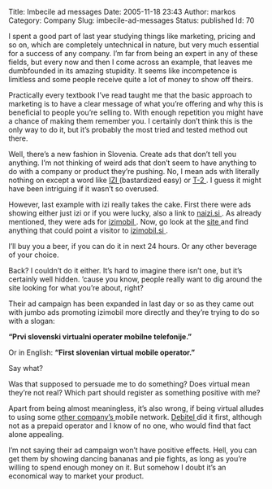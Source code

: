 Title: Imbecile ad messages
Date: 2005-11-18 23:43
Author: markos
Category: Company
Slug: imbecile-ad-messages
Status: published
Id: 70

<div>
 <p>
  I spent a good part of last year studying things like marketing, pricing and so on, which are completely untechnical in nature, but very much essential for a success of any company. I’m far from being an expert in any of these fields, but every now and then I come across an example, that leaves me dumbfounded in its amazing stupidity. It seems like incompetence is limitless and some people receive quite a lot of money to show off theirs.
 </p>
 <p>
  Practically every textbook I’ve read taught me that the basic approach to marketing is to have a clear message of what you’re offering and why this is beneficial to people you’re selling to. With enough repetition you might have a chance of making them remember you. I certainly don’t think this is the only way to do it, but it’s probably the most tried and tested method out there.
 </p>
 <p>
  Well, there’s a new fashion in Slovenia. Create ads that don’t tell you anything. I’m not thinking of weird ads that don’t seem to have anything to do with a company or product they’re pushing. No, I mean ads with literally nothing on except a word like
  <a href="http://www.izimobil.si">
   IZI
  </a>
  (bastardized easy) or
  <a href="http://www.t-2.net">
   T-2
  </a>
  . I guess it might have been intriguing if it wasn’t so overused.
 </p>
 <p>
  However, last example with izi really takes the cake. First there were ads showing either just izi or if you were lucky, also a link to
  <a href="http://www.naizi.si">
   naizi.si
  </a>
  . As already mentioned, they were ads for
  <a href="http://www.izimobil.si">
   izimobil
  </a>
  . Now, go look at the
  <a href="http://www.naizi.si">
   site
  </a>
  and find anything that could point a visitor to
  <a href="http://www.izimobil.si">
   izimobil.si
  </a>
  .
 </p>
 <p>
  I’ll buy you a beer, if you can do it in next 24 hours. Or any other beverage of your choice.
 </p>
 <p>
  Back? I couldn’t do it either. It’s hard to imagine there isn’t one, but it’s certainly well hidden. ’cause you know, people really want to dig around the site looking for what you’re about, right?
 </p>
 <p>
  Their ad campaign has been expanded in last day or so as they came out with jumbo ads promoting izimobil more directly and they’re trying to do so with a slogan:
 </p>
 <p>
  <strong>
   “Prvi slovenski virtualni operater mobilne telefonije.”
  </strong>
 </p>
 <p>
  Or in English:
  <strong>
   “First slovenian virtual mobile operator.”
  </strong>
 </p>
 <p>
  Say what?
 </p>
 <p>
  Was that supposed to persuade me to do something? Does virtual mean they’re not real? Which part should register as something positive with me?
 </p>
 <p>
  Apart from being almost meaningless, it’s also wrong, if being virtual alludes to using some
  <a href="http://www.mobitel.si">
   other company’s
  </a>
  mobile network.
  <a href="http://www.debitel.si/">
   Debitel
  </a>
  did it first, although not as a prepaid operator and I know of no one, who would find that fact alone appealing.
 </p>
 <p>
  I’m not saying their ad campaign won’t have positive effects. Hell, you can get them by showing dancing bananas and pie fights, as long as you’re willing to spend enough money on it. But somehow I doubt it’s an economical way to market your product.
 </p>
</div>
